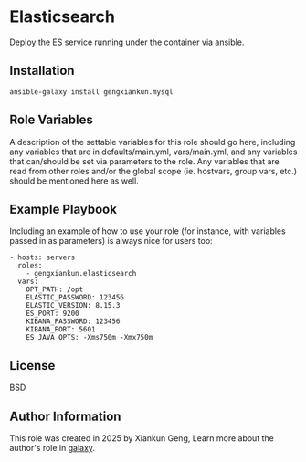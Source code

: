 Elasticsearch
=========

Deploy the ES service running under the container via ansible.

Installation
------------

`ansible-galaxy install gengxiankun.mysql`

Role Variables
--------------

A description of the settable variables for this role should go here, including any variables that are in defaults/main.yml, vars/main.yml, and any variables that can/should be set via parameters to the role. Any variables that are read from other roles and/or the global scope (ie. hostvars, group vars, etc.) should be mentioned here as well.

Example Playbook
----------------

Including an example of how to use your role (for instance, with variables passed in as parameters) is always nice for users too:

    - hosts: servers
      roles:
        - gengxiankun.elasticsearch
      vars:
        OPT_PATH: /opt
        ELASTIC_PASSWORD: 123456
        ELASTIC_VERSION: 8.15.3
        ES_PORT: 9200
        KIBANA_PASSWORD: 123456
        KIBANA_PORT: 5601
        ES_JAVA_OPTS: -Xms750m -Xmx750m

License
-------

BSD

Author Information
------------------

This role was created in 2025 by Xiankun Geng, Learn more about the author's role in [galaxy](https://galaxy.ansible.com/gengxiankun).
